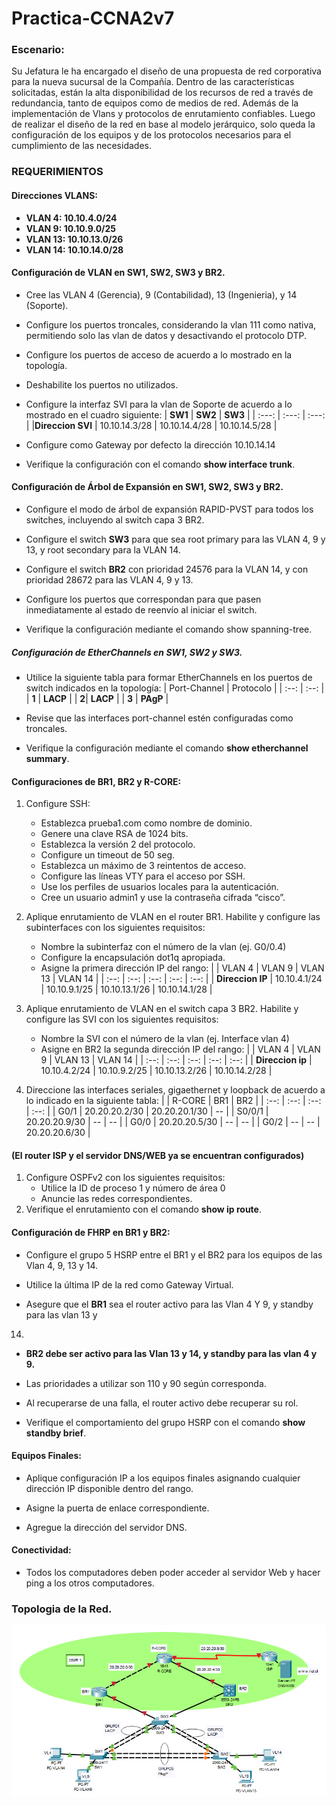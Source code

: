 # Practica-CCNA2v7
### Escenario:
Su Jefatura le ha encargado el diseño de una propuesta de red corporativa para la nueva sucursal
de la Compañía. 
Dentro de las características solicitadas, están la alta disponibilidad de los recursos de red a través 
de redundancia, tanto de equipos como de medios de red. 
Además de la implementación de Vlans y protocolos de enrutamiento confiables.
Luego de realizar el diseño de la red en base al modelo jerárquico, solo queda la configuración de
los equipos y de los protocolos necesarios para el cumplimiento de las necesidades.

### REQUERIMIENTOS
#### Direcciones VLANS:
- **VLAN 4: 10.10.4.0/24**
- **VLAN 9: 10.10.9.0/25**
- **VLAN 13: 10.10.13.0/26**
- **VLAN 14: 10.10.14.0/28**

#### **Configuración de VLAN en SW1, SW2, SW3 y BR2.**
- Cree las VLAN 4 (Gerencia), 9 (Contabilidad), 13 (Ingenieria), y 14 (Soporte).

- Configure los puertos troncales, considerando la vlan 111 como nativa, permitiendo solo
las vlan de datos y desactivando el protocolo DTP.

- Configure los puertos de acceso de acuerdo a lo mostrado en la topología.

- Deshabilite los puertos no utilizados.

- Configure la interfaz SVI para la vlan de Soporte de acuerdo a lo mostrado en el cuadro
siguiente:
| **SW1** | **SW2** | **SW3** |
| :---: | :---: | :---: | 
|**Direccion SVI** | 10.10.14.3/28 | 10.10.14.4/28 | 10.10.14.5/28 |

- Configure como Gateway por defecto la dirección 10.10.14.14

- Verifique la configuración con el comando **show interface trunk**.

#### **Configuración de Árbol de Expansión en SW1, SW2, SW3 y BR2.**
- Configure el modo de árbol de expansión RAPID-PVST para todos los switches, incluyendo
al switch capa 3 BR2.

- Configure el switch **SW3** para que sea root primary para las VLAN 4, 9 y 13,
y root secondary para la VLAN 14.

- Configure el switch **BR2** con prioridad 24576 para la VLAN 14, y con prioridad 28672 para
las VLAN 4, 9 y 13.

- Configure los puertos que correspondan para que pasen inmediatamente al estado de
reenvío al iniciar el switch.

- Verifique la configuración mediante el comando show spanning-tree.

##### **Configuración de EtherChannels en SW1, SW2 y SW3.**
- Utilice la siguiente tabla para formar EtherChannels en los puertos de switch indicados en
la topología:
| Port-Channel | Protocolo |
| :--: | :--: |
| **1** | **LACP** |
| **2**| **LACP** |
| **3** | **PAgP** |

- Revise que las interfaces port-channel estén configuradas como troncales.

- Verifique la configuración mediante el comando **show etherchannel summary**.

#### **Configuraciones de BR1, BR2 y R-CORE:**
1. Configure SSH:
   - Establezca prueba1.com como nombre de dominio.
   - Genere una clave RSA de 1024 bits.
   - Establezca la versión 2 del protocolo.
   - Configure un timeout de 50 seg.
   - Establezca un máximo de 3 reintentos de acceso.
   - Configure las líneas VTY para el acceso por SSH.
   - Use los perfiles de usuarios locales para la autenticación.
   - Cree un usuario admin1 y use la contraseña cifrada “cisco”.

2. Aplique enrutamiento de VLAN en el router BR1. Habilite y configure las subinterfaces con
     los siguientes requisitos:
   - Nombre la subinterfaz con el número de la vlan (ej. G0/0.4)
   - Configure la encapsulación dot1q apropiada.
   - Asigne la primera dirección IP del rango:
     | | VLAN 4 | VLAN 9 | VLAN 13 | VLAN 14 |
     | :--: | :--:   | :--:   | :--:    | :--:    |
     | **Direccion IP** | 10.10.4.1/24 | 10.10.9.1/25 | 10.10.13.1/26 | 10.10.14.1/28 |

3. Aplique enrutamiento de VLAN en el switch capa 3 BR2. Habilite y configure las SVI con
     los siguientes requisitos:
   - Nombre la SVI con el número de la vlan (ej. Interface vlan 4)
   - Asigne en BR2 la segunda dirección IP del rango:
     | | VLAN 4 | VLAN 9 | VLAN 13 | VLAN 14 |
     | :--: | :--:   | :--:   | :--:    | :--:    |
     | **Direccion ip** | 10.10.4.2/24 | 10.10.9.2/25 | 10.10.13.2/26 | 10.10.14.2/28 |

4. Direccione las interfaces seriales, gigaethernet y loopback de acuerdo a lo indicado en la
     siguiente tabla:
     | | R-CORE | BR1 |  BR2 |
     | :--: | :--:   | :--:   | :--:    |
     | G0/1 | 20.20.20.2/30 | 20.20.20.1/30 | -- |
     | S0/0/1 | 20.20.20.9/30 | -- | -- |
     | G0/0 | 20.20.20.5/30 | -- | -- |
     | G0/2 | -- | -- | 20.20.20.6/30 |

#### **(El router ISP y el servidor DNS/WEB ya se encuentran configurados)**
1. Configure OSPFv2 con los siguientes requisitos:
   - Utilice la ID de proceso 1 y número de área 0
   - Anuncie las redes correspondientes.
2. Verifique el enrutamiento con el comando **show ip route**.

#### **Configuración de FHRP en BR1 y BR2:**
- Configure el grupo 5 HSRP entre el BR1 y el BR2 para los equipos de las Vlan 4, 9, 13 y 14.

- Utilice la última IP de la red como Gateway Virtual.

- Asegure que el **BR1** sea el router activo para las Vlan 4 Y 9, y standby para las vlan 13 y
14.

- **BR2 debe ser activo para las Vlan 13 y 14, y standby para las vlan 4 y 9.**

- Las prioridades a utilizar son 110 y 90 según corresponda.

-  Al recuperarse de una falla, el router activo debe recuperar su rol.

- Verifique el comportamiento del grupo HSRP con el comando **show standby brief**.

#### Equipos Finales:
- Aplique configuración IP a los equipos finales asignando cualquier dirección IP disponible
dentro del rango.

- Asigne la puerta de enlace correspondiente.

- Agregue la dirección del servidor DNS.

#### Conectividad:
- Todos los computadores deben poder acceder al servidor Web y hacer ping a los otros
computadores.

### Topologia de la Red.
![alt text](https://github.com/Franklin13620/Practica-CCNA2v7/blob/master/assets/topologia.png)











